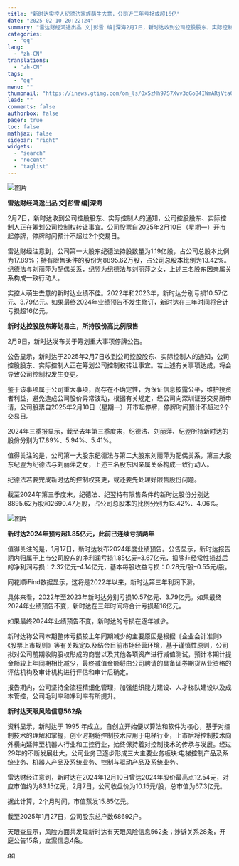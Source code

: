 ```yaml
---
title: "新时达实控人纪德法家族萌生去意，公司近三年亏损或超16亿"
date: "2025-02-10 20:22:24"
summary: "雷达财经鸿途出品 文|彭雪 编|深海2月7日，新时达收到公司控股股东、实际控制人的通知，公司控股股东..."
categories:
  - "qq"
lang:
  - "zh-CN"
translations:
  - "zh-CN"
tags:
  - "qq"
menu: ""
thumbnail: "https://inews.gtimg.com/om_ls/OxSzMh97S7Xvv3qGoB4IWmARjVtaGpYFKGrsLDE_xVsMcAA_640360/0"
lead: ""
comments: false
authorbox: false
pager: true
toc: false
mathjax: false
sidebar: "right"
widgets:
  - "search"
  - "recent"
  - "taglist"
---
```


![图片](https://inews.gtimg.com/news_bt/OczWsvrDVWAvXGfA8KYF_GjnOW8qWmCi9V5KNXTqz9RLoAA/641)

**雷达财经鸿途出品 文|彭雪 编|深海**

2月7日，新时达收到公司控股股东、实际控制人的通知，公司控股股东、实际控制人正在筹划公司控制权转让事宜。公司股票自2025年2月10日（星期一）开市起停牌，停牌时间预计不超过2个交易日。

雷达财经注意到，公司第一大股东纪德法持股数量为1.19亿股，占公司总股本比例为17.89%；持有限售条件的股份为8895.62万股，占公司总股本比例为13.42%。纪德法与刘丽萍为配偶关系，纪翌为纪德法与刘丽萍之女，上述三名股东因亲属关系构成一致行动人。

实控人萌生去意的新时达业绩不佳。2022年和2023年，新时达分别亏损10.57亿元、3.79亿元。如果最终2024年业绩预告不发生修订，新时达在三年时间将合计亏损超16亿元。

**新时达控股股东筹划易主，所持股份高比例限售**

2月9日，新时达发布关于筹划重大事项停牌公告。

公告显示，新时达于2025年2月7日收到公司控股股东、实际控制人的通知，公司控股股东、实际控制人正在筹划公司控制权转让事宜。若上述有关事项达成，将会导致公司控制权发生变更。

鉴于该事项属于公司重大事项，尚存在不确定性，为保证信息披露公平，维护投资者利益，避免造成公司股价异常波动，根据有关规定，经公司向深圳证券交易所申请，公司股票自2025年2月10日（星期一）开市起停牌，停牌时间预计不超过2个交易日。

2024年三季报显示，截至去年第三季度末，纪德法、刘丽萍、纪翌所持新时达的股份分别为17.89%、5.94%、5.41%。

值得关注的是，公司第一大股东纪德法与第二大股东刘丽萍为配偶关系，第三大股东纪翌为纪德法与刘丽萍之女，上述三名股东因亲属关系构成一致行动人。

纪德法若要完成新时达的控制权变更，或还要先处理好限售股份问题。

截至2024年第三季度末，纪德法、纪翌持有限售条件的新时达股份分别达8895.62万股和2690.47万股，占公司总股本的比例分别为13.42%、4.06%。

![图片](https://inews.gtimg.com/news_bt/Or8FuVeRn2E9a5HlVV3edjUObZjL-jlOHEvbDODZtq3nsAA/641)

**新时达2024年预亏超1.85亿元，此前已连续亏损两年**

值得关注的是，1月17日，新时达发布2024年度业绩预告。公告显示，新时达报告期内归属于上市公司股东的净利润亏损1.85亿元–3.67亿元，扣除非经常性损益后的净利润亏损：2.32亿元–4.14亿元，基本每股收益亏损：0.28元/股–0.55元/股。

同花顺iFind数据显示，这将是2022年以来，新时达第三年利润下滑。

具体来看，2022年至2023年新时达分别亏损10.57亿元、3.79亿元。如果最终2024年业绩预告不变，新时达在三年时间将合计亏损超16亿元。

如果最终2024年业绩预告不变，新时达的亏损在逐年减少。

新时达称公司本期整体亏损较上年同期减少的主要原因是根据《企业会计准则》《股票上市规则》等有关规定以及结合目前市场经营环境，基于谨慎性原则，公司拟对公司前期收购股权形成的商誉以及其他各项资产进行减值测试，预计本期计提金额较上年同期相比减少，最终减值金额将由公司聘请的具备证券期货从业资格的评估机构及审计机构进行评估和审计后确定。

报告期内，公司坚持全流程精细化管理，加强组织能力建设、人才梯队建设以及成本管控，公司毛利率和净利率有所提升。

**新时达天眼风险信息562条**

资料显示，新时达于 1995 年成立，自创立开始便以算法和软件为核心，基于对控制技术的理解和掌握，创业时期将控制技术应用于电梯行业，上市后将控制技术向外横向延伸至机器人行业和工控行业，始终保持着对控制技术的传承与发展。经过29年的不断发展壮大，公司业务已逐步形成三大主要业务板块:电梯控制产品及系统业务、机器人产品及系统业务、控制与驱动产品及系统业务。

雷达财经注意到，新时达在2024年12月10日曾达2024年股价最高点12.54元，对应市值约为83.15亿元，2月7日，公司收盘价为10.15元/股，总市值为67.3亿元。

据此计算，2个月时间，市值蒸发15.85亿元。

截至2025年1月27日，公司股东总户数68692户。

天眼查显示，风险方面共发现新时达有天眼风险信息562条；涉诉关系28条，开庭公告15条，立案信息4条。

[qq](https://new.qq.com/rain/a/20250210A080NI00)

